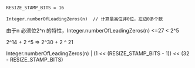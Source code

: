 ```
RESIZE_STAMP_BITS = 16
```

```
Integer.numberOfLeadingZeros(n)  // 计算最高位非0位，左边0多个数
```

由于n 必须位2^n 的特性，Integer.numberOfLeadingZeros(n) <=27 < 2^5

2^14     + 2 ^5    =>  2^30 + 2 ^ 21

Integer.numberOfLeadingZeros(n) | (1 << (RESIZE_STAMP_BITS - 1)) << (32 - RESIZE_STAMP_BITS)

